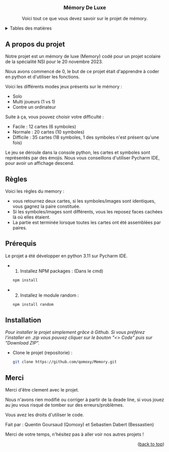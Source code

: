 <a name="readme-top"></a>
<!-- HEAD -->
<div align="center">
  <h3 align="center">Mémory De Luxe</h3>

  <p align="center">
    Voici tout ce que vous devez savoir sur le projet de mémory.
    <br/>
  </p>
</div>

<!-- TABLE OF CONTENTS -->
<details>
  <summary>Tables des matières</summary>
  <ol>
    <li>
      <a href="#a-propos-du-projet">A propos du projet</a>
    </li>
    <li><a href="#règles">Règles</a></li>
    <li><a href="#rprérequis">Prérequis</a></li>
    <li><a href="#installation">Installation</a></li>
    <li><a href="#merci">Merci</a></li>
  </ol>
</details>

<!-- ABOUT THE PROJECT -->
## A propos du projet

Notre projet est un mémory de luxe (Memory) codé pour un projet scolaire de la spécialité NSI pour le 20 novembre 2023. 

Nous avons commencé de 0, le but de ce projet était d'apprendre à coder en python et d'utiliser les fonctions. 

Voici les différents modes jeux présents sur le mémory :
* Solo
* Multi joueurs (1 vs 1)
* Contre un ordinateur

Suite à ça, vous pouvez choisir votre difficulté : 
* Facile : 12 cartes (6 symboles)
* Normale : 20 cartes (10 symboles)
* Difficile : 35 cartes (18 symboles, 1 des symboles n'est présent qu'une fois)

Le jeu se déroule dans la console python, les cartes et symboles sont représentés par des émojis. Nous vous conseillons d'utiliser Pycharm IDE, pour avoir un affichage descend.

<!-- RULES -->
## Règles

Voici les règles du memory : 

* vous retournez deux cartes, si les symboles/images sont identiques, vous gagnez la paire constituée. 
* Si les symboles/images sont différents, vous les reposez faces cachées là où elles étaient. 
* La partie est terminée lorsque toutes les cartes ont été assemblées par paires.
  
<!-- Prerequisites -->
## Prérequis

Le projet a été développer en python 3.11 sur Pycharm IDE.

  * 1. Installez NPM packages : (Dans le cmd)
     ```sh
     npm install
     ```
   
  * 2. Installez le module random : 
    ```sh
    npm install random
    ```
<!-- RULES -->
## Installation

_Pour installer le projet simplement grâce à Github. Si vous préférez l'installer en .zip vous pouvez cliquer sur le bouton "<> Code" puis sur "Download ZIP"._

* Clone le projet (repositorie) : 
   ```sh
   git clone https://github.com/qomoxy/Memory.git
   ```

## Merci

Merci d'être clement avec le projet. 

Nous n'avons rien modifié ou corriger à partir de la deade line, si vous jouez au jeu vous risqué de tomber sur des erreurs/problèmes. 

Vous avez les droits d'utiliser le code. 

Fait par : Quentin Goursaud (Qomoxy) et Sebastien Dabert (Bessastien)

Merci de votre temps, n'hésitez pas à aller voir nos autres projets !

<p align="right">(<a href="#readme-top">back to top</a>)</p>

